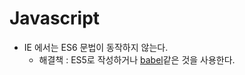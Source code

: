 # Javascript

* IE 에서는 ES6 문법이 동작하지 않는다.
  * 해결책 : ES5로 작성하거나 [babel](https://babeljs.io/)같은 것을 사용한다.